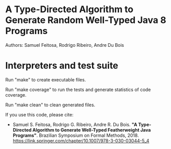 # A Type-Directed Algorithm to Generate Random Well-Typed Java 8 Programs
Authors: Samuel Feitosa, Rodrigo Ribeiro, Andre Du Bois
# Interpreters and test suite 

Run "make" to create executable files.

Run "make coverage" to run the tests and generate statistics of code coverage.

Run "make clean" to clean generated files.

If you use this code, please cite: 

- Samuel S. Feitosa, Rodrigo G. Ribeiro, Andre R. Du Bois. **"A Type-Directed Algorithm to Generate Well-Typed Featherweight Java Programs"**. Brazilian Symposium on Formal Methods, 2018. https://link.springer.com/chapter/10.1007/978-3-030-03044-5_4
